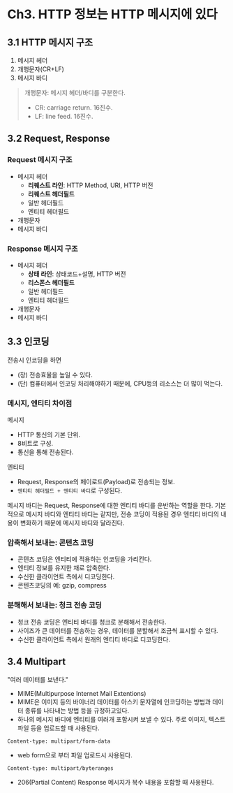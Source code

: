 # Ch3. HTTP 정보는 HTTP 메시지에 있다

## 3.1 HTTP 메시지 구조

1. 메시지 헤더
2. 개행문자(CR+LF)
3. 메시지 바디

> 개행문자: 메시지 헤더/바디를 구분한다.
> 
> - CR: carriage return. 16진수.
> - LF: line feed. 16진수.

## 3.2 Request, Response 

### Request 메시지 구조

- 메시지 헤더
	- **리퀘스트 라인**: HTTP Method, URI, HTTP 버전
	- **리퀘스트 헤더필드**
	- 일반 헤더필드
	- 엔티티 헤더필드
- 개행문자
- 메시지 바디 	


### Response 메시지 구조

- 메시지 헤더
	- **상태 라인**: 상태코드+설명, HTTP 버전
	- **리스폰스 헤더필드**
	- 일반 헤더필드
	- 엔티티 헤더필드
- 개행문자
- 메시지 바디 	

## 3.3 인코딩

전송시 인코딩을 하면 

- (장) 전송효율을 높일 수 있다.
- (단) 컴퓨터에서 인코딩 처리해야하기 때문에, CPU등의 리소스는 더 많이 먹는다.

### 메시지, 엔티티 차이점

메시지

- HTTP 통신의 기본 단위.
- 8비트로 구성.
- 통신을 통해 전송된다.

엔티티

- Request, Response의 페이로드(Payload)로 전송되는 정보.
- `엔티티 헤더필드 + 엔티티 바디`로 구성된다.

메시지 바디는 Request, Response에 대한 엔티티 바디를 운반하는 역할을 한다. 기본적으로 메시지 바디와 엔티티 바디는 같지만, 전송 코딩이 적용된 경우 엔티티 바디의 내용이 변화하기 때문에 메시지 바디와 달라진다.

### 압축해서 보내는: 콘텐츠 코딩

- 콘텐츠 코딩은 엔티티에 적용하는 인코딩을 가리킨다.
- 엔티티 정보를 유지한 채로 압축한다.
- 수신한 클라이언트 측에서 디코딩한다.
- 콘텐츠코딩의 예: gzip, compress

### 분해해서 보내는: 청크 전송 코딩

- 청크 전송 코딩은 엔티티 바디를 청크로 분해해서 전송한다.
- 사이즈가 큰 데이터를 전송하는 경우, 데이터를 분할해서 조금씩 표시할 수 있다.
- 수신한 클라이언트 측에서 원래의 엔티티 바디로 디코딩한다.

## 3.4 Multipart

"여러 데이터를 보낸다."

- MIME(Multipurpose Internet Mail Extentions)
- MIME은 이미지 등의 바이너리 데이터를 아스키 문자열에 인코딩하는 방법과 데이터 종류를 나타내는 방법 등을 규정하고있다.
- 하나의 메시지 바디에 엔티티를 여러개 포함시켜 보낼 수 있다. 주로 이미지, 텍스트파일 등을 업로드할 때 사용된다.

```
Content-type: multipart/form-data
```

- web form으로 부터 파일 업로드시 사용된다.

```
Content-type: multipart/byteranges
```

- 206(Partial Content) Response 메시지가 복수 내용을 포함할 때 사용된다.

